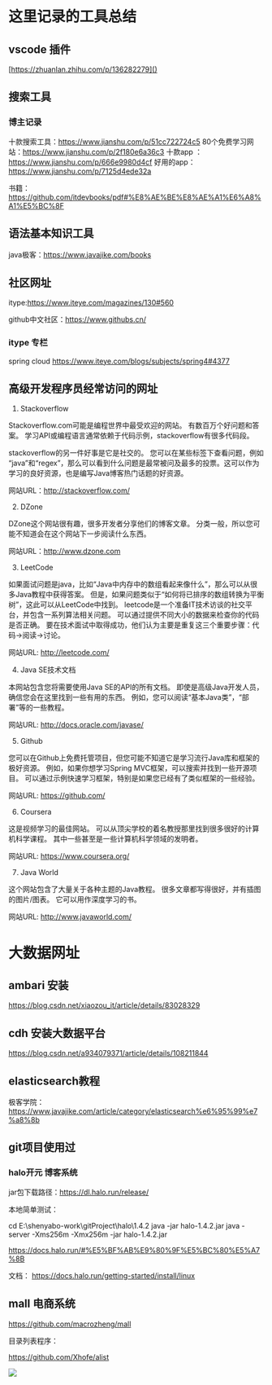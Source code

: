 # 这里记录的工具总结

## vscode 插件

[https://zhuanlan.zhihu.com/p/136282279]()

## 搜索工具

### 博主记录

十款搜索工具：https://www.jianshu.com/p/51cc722724c5
80个免费学习网站：https://www.jianshu.com/p/2f180e6a36c3
十款app ：https://www.jianshu.com/p/666e9980d4cf
好用的app：https://www.jianshu.com/p/7125d4ede32a

书籍：https://github.com/itdevbooks/pdf#%E8%AE%BE%E8%AE%A1%E6%A8%A1%E5%BC%8F

## 语法基本知识工具

java极客：https://www.javajike.com/books

## 社区网址

itype:https://www.iteye.com/magazines/130#560

github中文社区：https://www.githubs.cn/

### itype 专栏

spring cloud https://www.iteye.com/blogs/subjects/spring4#4377

## 高级开发程序员经常访问的网址

1. Stackoverflow

Stackoverflow.com可能是编程世界中最受欢迎的网站。 有数百万个好问题和答案。 学习API或编程语言通常依赖于代码示例，stackoverflow有很多代码段。

stackoverflow的另一件好事是它是社交的。 您可以在某些标签下查看问题，例如 “java”和“regex”，那么可以看到什么问题是最常被问及最多的投票。这可以作为学习的良好资源，也是编写Java博客热门话题的好资源。

网站URL：http://stackoverflow.com/

2. DZone

DZone这个网站很有趣，很多开发者分享他们的博客文章。 分类一般，所以您可能不知道会在这个网站下一步阅读什么东西。

网站URL：http://www.dzone.com

3. LeetCode

如果面试问题是java，比如“Java中内存中的数组看起来像什么”，那么可以从很多Java教程中获得答案。 但是，如果问题类似于“如何将已排序的数组转换为平衡树”，这此可以从LeetCode中找到。
leetcode是一个准备IT技术访谈的社交平台，并包含一系列算法相关问题。 可以通过提供不同大小的数据来检查你的代码是否正确。 要在技术面试中取得成功，他们认为主要是重复这三个重要步骤：代码→阅读→讨论。

网站URL: http://leetcode.com/

4. Java SE技术文档

本网站包含您将需要使用Java SE的API的所有文档。 即使是高级Java开发人员，确信您会在这里找到一些有用的东西。 例如，您可以阅读“基本Java类”，“部署”等的一些教程。

网站URL: http://docs.oracle.com/javase/

5. Github

您可以在Github上免费托管项目，但您可能不知道它是学习流行Java库和框架的极好资源。 例如，如果你想学习Spring MVC框架，可以搜索并找到一些开源项目。 可以通过示例快速学习框架，特别是如果您已经有了类似框架的一些经验。

网站URL: https://github.com/

6. Coursera

这是视频学习的最佳网站。 可以从顶尖学校的着名教授那里找到很多很好的计算机科学课程。 其中一些甚至是一些计算机科学领域的发明者。

网站URL: https://www.coursera.org/

7. Java World

这个网站包含了大量关于各种主题的Java教程。 很多文章都写得很好，并有插图的图片/图表。 它可以用作深度学习的书。

网站URL: http://www.javaworld.com/

# 大数据网址

## ambari 安装

https://blog.csdn.net/xiaozou_it/article/details/83028329

## cdh 安装大数据平台

https://blog.csdn.net/a934079371/article/details/108211844

## elasticsearch教程

极客学院：https://www.javajike.com/article/category/elasticsearch%e6%95%99%e7%a8%8b

## git项目使用过

### halo开元 博客系统

jar包下载路径：https://dl.halo.run/release/

本地简单测试：

cd E:\shenyabo-work\gitProject\halo\1.4.2
java  -jar halo-1.4.2.jar
java -server -Xms256m -Xmx256m -jar halo-1.4.2.jar

https://docs.halo.run/#%E5%BF%AB%E9%80%9F%E5%BC%80%E5%A7%8B

文档：
https://docs.halo.run/getting-started/install/linux

## mall 电商系统

https://github.com/macrozheng/mall

目录列表程序：

https://github.com/Xhofe/alist

![](image/05-工具总结/1637824137928.png)
